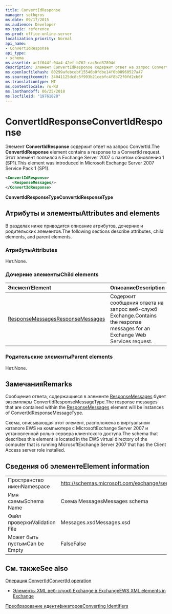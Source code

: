 ```yaml
---
title: ConvertIdResponse
manager: sethgros
ms.date: 09/17/2015
ms.audience: Developer
ms.topic: reference
ms.prod: office-online-server
localization_priority: Normal
api_name:
- ConvertIdResponse
api_type:
- schema
ms.assetid: ac1f044f-04a4-42ef-b762-cac5cd37894d
description: Элемент ConvertIdResponse содержит ответ на запрос ConvertId. Этот элемент появился в Exchange Server 2007 с пакетом обновления 1 (SP1).
ms.openlocfilehash: 80299afebcebf15546b0fdbe14f0b08960527a47
ms.sourcegitcommit: 34041125dc8c5f993b21cebfc4f8b72f0fd2cb6f
ms.translationtype: MT
ms.contentlocale: ru-RU
ms.lasthandoff: 06/25/2018
ms.locfileid: "19761828"
---
```

# <a name="convertidresponse"></a><span data-ttu-id="bc2b9-104">ConvertIdResponse</span><span class="sxs-lookup"><span data-stu-id="bc2b9-104">ConvertIdResponse</span></span>

<span data-ttu-id="bc2b9-105">Элемент **ConvertIdResponse** содержит ответ на запрос ConvertId.</span><span class="sxs-lookup"><span data-stu-id="bc2b9-105">The **ConvertIdResponse** element contains a response to a ConvertId request.</span></span> <span data-ttu-id="bc2b9-106">Этот элемент появился в Exchange Server 2007 с пакетом обновления 1 (SP1).</span><span class="sxs-lookup"><span data-stu-id="bc2b9-106">This element was introduced in Microsoft Exchange Server 2007 Service Pack 1 (SP1).</span></span> 
  
```xml
<ConvertIdResponse>
   <ResponseMessages/>
</ConvertIdResponse>
```

 <span data-ttu-id="bc2b9-107">**ConvertIdResponseType**</span><span class="sxs-lookup"><span data-stu-id="bc2b9-107">**ConvertIdResponseType**</span></span>
## <a name="attributes-and-elements"></a><span data-ttu-id="bc2b9-108">Атрибуты и элементы</span><span class="sxs-lookup"><span data-stu-id="bc2b9-108">Attributes and elements</span></span>

<span data-ttu-id="bc2b9-109">В разделах ниже приводится описание атрибутов, дочерних и родительских элементов.</span><span class="sxs-lookup"><span data-stu-id="bc2b9-109">The following sections describe attributes, child elements, and parent elements.</span></span>
  
### <a name="attributes"></a><span data-ttu-id="bc2b9-110">Атрибуты</span><span class="sxs-lookup"><span data-stu-id="bc2b9-110">Attributes</span></span>

<span data-ttu-id="bc2b9-111">Нет.</span><span class="sxs-lookup"><span data-stu-id="bc2b9-111">None.</span></span>
  
### <a name="child-elements"></a><span data-ttu-id="bc2b9-112">Дочерние элементы</span><span class="sxs-lookup"><span data-stu-id="bc2b9-112">Child elements</span></span>

|<span data-ttu-id="bc2b9-113">**Элемент**</span><span class="sxs-lookup"><span data-stu-id="bc2b9-113">**Element**</span></span>|<span data-ttu-id="bc2b9-114">**Описание**</span><span class="sxs-lookup"><span data-stu-id="bc2b9-114">**Description**</span></span>|
|:-----|:-----|
|[<span data-ttu-id="bc2b9-115">ResponseMessages</span><span class="sxs-lookup"><span data-stu-id="bc2b9-115">ResponseMessages</span></span>](responsemessages.md) <br/> |<span data-ttu-id="bc2b9-116">Содержит сообщения ответа на запрос веб-служб Exchange.</span><span class="sxs-lookup"><span data-stu-id="bc2b9-116">Contains the response messages for an Exchange Web Services request.</span></span>  <br/> |
   
### <a name="parent-elements"></a><span data-ttu-id="bc2b9-117">Родительские элементы</span><span class="sxs-lookup"><span data-stu-id="bc2b9-117">Parent elements</span></span>

<span data-ttu-id="bc2b9-118">Нет.</span><span class="sxs-lookup"><span data-stu-id="bc2b9-118">None.</span></span>
  
## <a name="remarks"></a><span data-ttu-id="bc2b9-119">Замечания</span><span class="sxs-lookup"><span data-stu-id="bc2b9-119">Remarks</span></span>

<span data-ttu-id="bc2b9-120">Сообщения ответа, содержащиеся в элементе [ResponseMessages](responsemessages.md) будет экземпляры ConvertIdResponseMessageType.</span><span class="sxs-lookup"><span data-stu-id="bc2b9-120">The response messages that are contained within the [ResponseMessages](responsemessages.md) element will be instances of ConvertIdResponseMessageType.</span></span> 
  
<span data-ttu-id="bc2b9-121">Схема, описывающая этот элемент, расположена в виртуальном каталоге EWS на компьютере с MicrosoftExchange Server 2007 и установленной ролью сервера клиентского доступа.</span><span class="sxs-lookup"><span data-stu-id="bc2b9-121">The schema that describes this element is located in the EWS virtual directory of the computer that is running MicrosoftExchange Server 2007 that has the Client Access server role installed.</span></span>
  
## <a name="element-information"></a><span data-ttu-id="bc2b9-122">Сведения об элементе</span><span class="sxs-lookup"><span data-stu-id="bc2b9-122">Element information</span></span>

|||
|:-----|:-----|
|<span data-ttu-id="bc2b9-123">Пространство имен</span><span class="sxs-lookup"><span data-stu-id="bc2b9-123">Namespace</span></span>  <br/> |http://schemas.microsoft.com/exchange/services/2006/messages  <br/> |
|<span data-ttu-id="bc2b9-124">Имя схемы</span><span class="sxs-lookup"><span data-stu-id="bc2b9-124">Schema Name</span></span>  <br/> |<span data-ttu-id="bc2b9-125">Схема Messages</span><span class="sxs-lookup"><span data-stu-id="bc2b9-125">Messages schema</span></span>  <br/> |
|<span data-ttu-id="bc2b9-126">Файл проверки</span><span class="sxs-lookup"><span data-stu-id="bc2b9-126">Validation File</span></span>  <br/> |<span data-ttu-id="bc2b9-127">Messages.xsd</span><span class="sxs-lookup"><span data-stu-id="bc2b9-127">Messages.xsd</span></span>  <br/> |
|<span data-ttu-id="bc2b9-128">Может быть пустым</span><span class="sxs-lookup"><span data-stu-id="bc2b9-128">Can be Empty</span></span>  <br/> |<span data-ttu-id="bc2b9-129">False</span><span class="sxs-lookup"><span data-stu-id="bc2b9-129">False</span></span>  <br/> |
   
## <a name="see-also"></a><span data-ttu-id="bc2b9-130">См. также</span><span class="sxs-lookup"><span data-stu-id="bc2b9-130">See also</span></span>



[<span data-ttu-id="bc2b9-131">Операция ConvertId</span><span class="sxs-lookup"><span data-stu-id="bc2b9-131">ConvertId operation</span></span>](convertid-operation.md)


- [<span data-ttu-id="bc2b9-132">Элементы XML веб-служб Exchange в Exchange</span><span class="sxs-lookup"><span data-stu-id="bc2b9-132">EWS XML elements in Exchange</span></span>](ews-xml-elements-in-exchange.md)


[<span data-ttu-id="bc2b9-133">Преобразование идентификаторов</span><span class="sxs-lookup"><span data-stu-id="bc2b9-133">Converting Identifiers</span></span>](http://msdn.microsoft.com/library/a5391746-b6ef-4f48-8fc8-8255258651aa%28Office.15%29.aspx)

